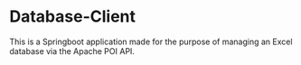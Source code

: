 # Database-Client
This is a Springboot application made for the purpose of managing an Excel database via the Apache POI API. 
